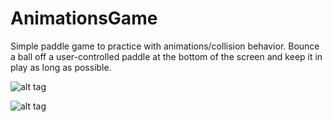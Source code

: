 # AnimationsGame

Simple paddle game to practice with animations/collision behavior. Bounce a ball off a user-controlled paddle at the bottom of the screen and keep it in play as long as possible.


![alt tag](http://i.imgur.com/eoEsyBs.png)

![alt tag](http://i.imgur.com/BVzZJxr.png)
